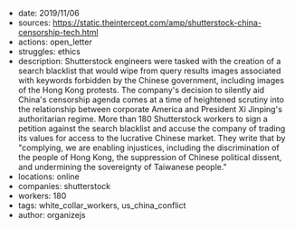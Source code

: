 - date: 2019/11/06
- sources: https://static.theintercept.com/amp/shutterstock-china-censorship-tech.html
- actions: open_letter
- struggles: ethics
- description: Shutterstock engineers were tasked with the creation of a search blacklist that would wipe from query results images associated with keywords forbidden by the Chinese government, including images of the Hong Kong protests. The company's decision to silently aid China's censorship agenda comes at a time of heightened scrutiny into the relationship between corporate America and President Xi Jinping's authoritarian regime. More than 180 Shutterstock workers to sign a petition against the search blacklist and accuse the company of trading its values for access to the lucrative Chinese market. They write that by "complying, we are enabling injustices, including the discrimination of the people of Hong Kong, the suppression of Chinese political dissent, and undermining the sovereignty of Taiwanese people."
- locations: online
- companies: shutterstock
- workers: 180
- tags: white_collar_workers, us_china_conflict
- author: organizejs
